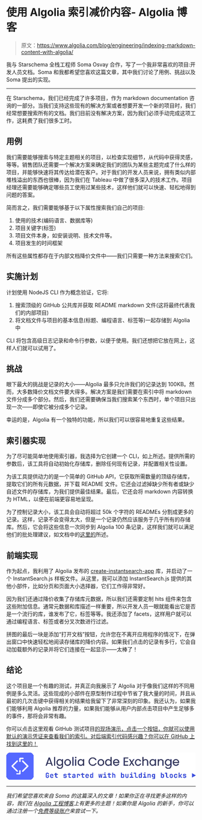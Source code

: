 # 使用 Algolia 索引减价内容- Algolia 博客

> 原文：<https://www.algolia.com/blog/engineering/indexing-markdown-content-with-algolia/>

我与 Starschema 全栈工程师 Soma Osvay 合作，写了一个我非常喜欢的项目:开发人员文档。Soma 和我都希望您喜欢这篇文章，其中我们讨论了用例、挑战以及 Soma 提出的实现。

* * *

在 Starschema，我们已经完成了许多项目，作为 markdown documentation 咨询的一部分。当我们支持这些现有的解决方案或者想要开发一个新的项目时，我们经常想要搜索所有的文档。我们目前没有解决方案，因为我们必须手动完成这项工作，这耗费了我们很多工时。

## [](#use-case)用例

我们需要能够搜索与特定主题相关的项目，以检查实现细节，从代码中获得灵感，等等。销售团队还需要一个解决方案来确定我们的团队为某些主题完成了什么样的项目，并能够快速将其传达给潜在客户。对于我们的开发人员来说，拥有类似内部堆栈溢出的东西也很棒，因为我们在 Tableau 中做了很多深入的技术工作。项目经理还需要能够确定哪些员工使用过某些技术，这样他们就可以快速、轻松地得到问题的答案。

简而言之，我们需要能够基于以下属性搜索我们自己的项目:

1.  使用的技术(编码语言、数据库等)
2.  项目关键字(标签)
3.  项目文件本身，如安装说明、技术文件等。
4.  项目发生的时间框架

所有这些属性都存在于内部文档降价文件中——我们只需要一种方法来搜索它们。

## [](#implementation-plan)实施计划

计划使用 NodeJS CLI 作为概念验证，它将:

1.  搜索顶级的 GitHub 公共库并获取 README markdown 文件(这将最终代表我们的内部项目)
2.  将文档文件与项目的基本信息(标题、编程语言、标签等)一起存储到 Algolia 中

CLI 将包含高级日志记录和命令行参数，以便于使用。我们还想把它放在网上，这样人们就可以试用了。

## [](#challenge)挑战

眼下最大的挑战是记录的大小——Algolia 最多只允许我们的记录达到 100KB。然而，大多数降价文档文件要大得多。解决方案是我们需要在索引中将 markdown 文件分成多个部分。然后，我们还需要确保当我们搜索某个东西时，单个项目只出现一次——即使它被分成多个记录。

幸运的是，Algolia 有一个独特的功能，所以我们可以很容易地重复这些结果。

## [](#indexer-implementation)索引器实现

为了尽可能简单地使用索引器，我选择为它创建一个 CLI，如上所述。提供所需的参数后，该工具将自动初始化存储库，删除任何现有记录，并配置相关性设置。

为该工具提供动力的是一个简单的 GitHub API，它获取所需数量的顶级存储库，提取它们的所有元数据，并下载 README 文件。它还会过滤掉缺少所有者或缺少自述文件的存储库，为我们提供最佳结果。最后，它还会将 markdown 内容转换为 HTML，以便在前端更容易地呈现。

为了控制记录大小，该工具会自动将超过 50k 个字符的 READMEs 分割成更多的记录。这样，记录不会变得太大，但是一个记录仍然应该服务于几乎所有的存储库。然后，它会将这些信息一次同步到 Algolia 100 条记录，这样我们就可以满足他们的批处理建议，如文档中的[这里的](https://www.algolia.com/doc/guides/sending-and-managing-data/send-and-update-your-data/how-to/sending-records-in-batches/)所述。

## [](#frontend-implementation)前端实现

作为起点，我利用了 Algolia 发布的 [create-instantsearch-app](https://github.com/algolia/instantsearch/tree/master/packages/create-instantsearch-app) 库，并启动了一个 InstantSearch.js 样板文件。从这里，我可以添加 InstantSearch.js 提供的其他小部件，比如分页和页面大小选择器，它们工作得非常好。

因为我们还通过降价收集了存储库元数据，所以我们还需要定制 hits 组件来包含这些附加信息。通常元数据和库描述一样重要，所以开发人员一眼就能看出它是否是一个流行的库，谁发布了它，标签等等。我还添加了 facets，这样用户就可以通过编程语言、标签或者分叉次数进行过滤。

拼图的最后一块是添加“打开文档”按钮，允许您在不离开应用程序的情况下，在弹出窗口中快速轻松地阅读存储库的降价内容。如果我们点击的记录有多行，它会自动加载额外的记录并将它们连接在一起显示——太棒了！

## [](#conclusion)结论

这个项目是一个有趣的测试，并真正向我展示了 Algolia 对于像我们这样的不同用例是多么灵活。这些现成的小部件在原型制作过程中节省了我大量的时间，并且从最初的几次击键中获得相关的结果给我留下了非常深刻的印象。我还认为，如果我们能够利用 Algolia 推荐的力量，如果我们能够从用户内部点击项目中产生足够多的事件，那将会非常有趣。

你可以点击这里观看 GitHub 测试项目[的现场演示，点击一个按钮，你就可以使用默认的演示凭证来查看我们的索引。对后端索引代码感兴趣？你可以在 GitHub 上找到这里的](https://stackblitz.com/github/algolia-samples/algolia-js-document-indexer/tree/main/frontend?file=src%2Falgolia.js)[！](https://github.com/algolia-samples/algolia-js-document-indexer/tree/main/indexer)

[![Algolia Code Exchange](img/7665551c18b687f25dcadc15cb213b7d.png)](https://www.algolia.com/developers/code-exchange/showcase/indexing-markdown-files-and-metadata-using-node-js "Algolia Code Exchange")

* * *

*我们希望您喜欢来自 Soma 的这篇深入的文章！如果你正在寻找更多这样的内容，我们在 [Algolia 工程博客](https://www.algolia.com/blog/engineering/)上有更多的主题！如果你是 Algolia 的新手，你可以通过注册一个[免费等级账户](https://www.algolia.com/users/sign_up?utm_source=blog&utm_medium=main-blog&utm_campaign=devrel&utm_id=blog-algolia-and-rust)来尝试一下。*